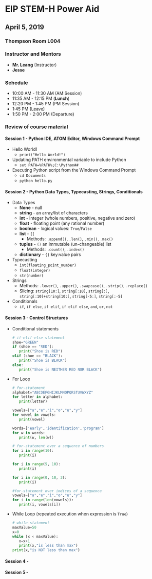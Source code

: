 # EIP STEM-H Power Aid
## April 5, 2019

### Thompson Room L004

### Instructor and Mentors

*  **Mr. Leang** (Instructor) 
*  **Jesse**

### Schedule

*  10:00 AM - 11:30 AM (AM Session)
*  11:35 AM - 12:15 PM (**Lunch**)
*  12:20 PM - 1:45 PM (PM Session)
*  1:45 PM (Leave)
*  1:50 PM - 2:00 PM (Departure)

### Review of course material

#### Session 1 - Python IDE, ATOM Editor, Windows Command Prompt

*  Hello World!
    *  `print("Hello World!")`
*  Updating PATH environmental variable to include Python
    *  `set PATH=%PATH%;C:\Python##`
*  Executing Python script from the Windows Command Prompt
    *  `cd Documents`
    *  `python hello.py`

#### Session 2 - Python Data Types, Typecasting, Strings, Conditionals

*  Data Types
    *  **None** - null
    *  **string** - an array/list of characters
    *  **int** - integer (whole numbers, positive, negative and zero)
    *  **float** - floating point (any rational number)
    *  **boolean** - logical values: `True`/`False`
    *  **list** - `[]`
        *  Methods: `.append()`, `.len()`, `.min()`, `.max()`
    *  **tuples** - `()` an immutable (un-changeable) list
        *  Methods: `.count()`, `.index()`
    *  **dictionary** - `{}` key:value pairs
*  Typecasting
    *  `int(floating_point_number)`
    *  `float(integer)`
    *  `str(number)`
*  Strings
    *  Methods: `.lower()`, `.upper()`, `.swapcase()`, `.strip()`, `.replace()`
    *  Slicing: `string[10:]`, `string[:10]`, `string[:]`, `string[:10]+string[10:]`, `string[-5:]`, `string[:-5]`
*  Conditionals
    *  `if`, `if else`, `if elif`, `if elif else`, `and`, `or`, `not`

#### Session 3 - Control Structures

*  Conditional statements

   ```python
   # if-elif-else statement
   shoe="GREEN"
   if (shoe == "RED"):
      print("Shoe is RED")
   elif (shoe == "BLACK"):
      print("Shoe is BLACK")
   else:
      print("Shoe is NEITHER RED NOR BLACK")
   ```

*  For Loop

   ```python
   # for-statement
   alphabet="ABCDEFGHIJKLMNOPQRSTUVWXYZ"
   for letter in alphabet:
      print(letter)

   vowels=["a","e","i","o","u","y"]
   for vowel in vowels:
      print(vowel)

   words=['early','identification','program']
   for w in words:
      print(w, len(w))

   ```

   ```python
   # for-statement over a sequence of numbers
   for i in range(10):
      print(i)

   for i in range(5, 10):
      print(i)

   for i in range(0, 10, 3):
      print(i)

   #for-statement over indices of a sequence
   vowels=["a","e","i","o","u","y"]
   for i in range(len(vowels)):
      print(i, vowels[i])
   ```

*  While Loop (repeated execution when expression is `True`)

   ```python
   # while-statement
   maxValue=50
   x=0
   while (x < maxValue):
      x=x+1
      print(x,"is less than max")
   print(x,"is NOT less than max")
   ```

#### Session 4 - 
#### Session 5 - 

